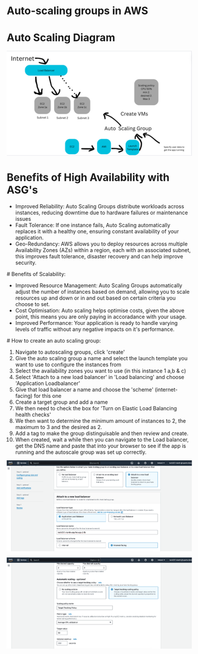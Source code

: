 # Auto-scaling groups in AWS

# Auto Scaling Diagram

![alt text](<Screenshot 2024-04-10 at 09.29.25.png>)

# Benefits of High Availability with ASG's

* Improved Reliability: Auto Scaling Groups distribute workloads across instances, reducing downtime due to hardware failures or maintenance issues
* Fault Tolerance: If one instance fails, Auto Scaling automatically replaces it with a healthy one, ensuring constant availability of your application.
* Geo-Redundancy: AWS allows you to deploy resources across multiple Availability Zones (AZs) within a region, each with an associated subnet, this improves fault tolerance, disaster recovery and can help improve security.

# Benefits of Scalability:
* Improved Resource Management: Auto Scaling Groups automatically adjust the number of instances based on demand, allowing you to scale resources up and down or in and out based on certain criteria you choose to set.
* Cost Optimisation: Auto scaling helps optimise costs, given the above point, this means you are only paying in accoradance with your usage.
* Improved Performance: Your application is ready to handle varying levels of traffic without any negative impacts on it's performance.
  
# How to create an auto scaling group:


1. Navigate to autoscaling groups, click 'create'
2. Give the auto scaling group a name and select the launch template you want to use to configure the instances from
3. Select the availability zones you want to use (in this instance 1 a,b & c)
4. Select 'Attach to a new load balancer' in 'Load balancing' and choose 'Application Loadbalancer'
5. Give that load balancer a name and choose the 'scheme' (internet-facing) for this one
6. Create a target group and add a name
7. We then need to check the box for 'Turn on Elastic Load Balancing health checks'
8. We then want to determine the minimum amount of instances to 2, the maximum to 3 and the desired as 2.
9. Add a tag to make the group distinguisable and then review and create. 
10. When created, wait a while then you can navigate to the Load balancer, get the DNS name and paste that into your browser to see if the app is running and the autoscale group was set up correctly.

![alt text](<Screenshot 2024-04-09 at 16.02.54.png>)

![alt text](<Screenshot 2024-04-09 at 16.04.09.png>)